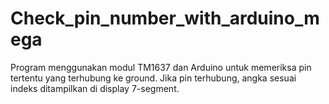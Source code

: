 # Check_pin_number_with_arduino_mega
Program menggunakan modul TM1637 dan Arduino untuk memeriksa pin tertentu yang terhubung ke ground. Jika pin terhubung, angka sesuai indeks ditampilkan di display 7-segment.
